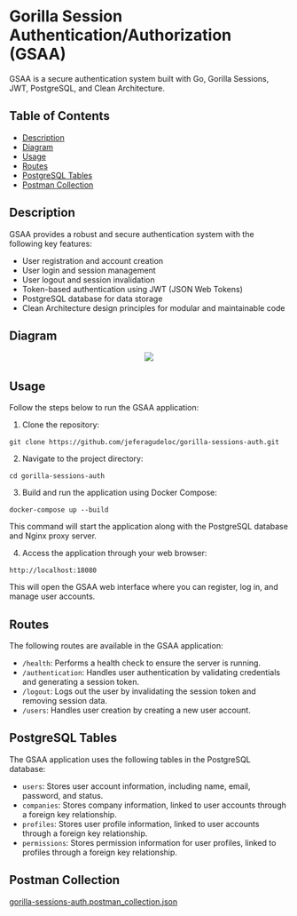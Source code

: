# Gorilla Session Authentication/Authorization (GSAA)

GSAA is a secure authentication system built with Go, Gorilla Sessions, JWT, PostgreSQL, and Clean Architecture.

## Table of Contents

- [Description](#description)
- [Diagram](#diagram)
- [Usage](#usage)
- [Routes](#routes)
- [PostgreSQL Tables](#postgresql-tables)
- [Postman Collection](#postman-collection)

## Description

GSAA provides a robust and secure authentication system with the following key features:

- User registration and account creation
- User login and session management
- User logout and session invalidation
- Token-based authentication using JWT (JSON Web Tokens)
- PostgreSQL database for data storage
- Clean Architecture design principles for modular and maintainable code

## Diagram

<div align="center">
    <img src="docs/diagram/component.svg" crossorigin>
</div>

## Usage

Follow the steps below to run the GSAA application:

1. Clone the repository:

```shell
git clone https://github.com/jeferagudeloc/gorilla-sessions-auth.git
```

2. Navigate to the project directory:

```shell
cd gorilla-sessions-auth
```

3. Build and run the application using Docker Compose:

```shell
docker-compose up --build
```

This command will start the application along with the PostgreSQL database and Nginx proxy server.

4. Access the application through your web browser:

```
http://localhost:18080
```

This will open the GSAA web interface where you can register, log in, and manage user accounts.

## Routes

The following routes are available in the GSAA application:

- `/health`: Performs a health check to ensure the server is running.
- `/authentication`: Handles user authentication by validating credentials and generating a session token.
- `/logout`: Logs out the user by invalidating the session token and removing session data.
- `/users`: Handles user creation by creating a new user account.

## PostgreSQL Tables

The GSAA application uses the following tables in the PostgreSQL database:

- `users`: Stores user account information, including name, email, password, and status.
- `companies`: Stores company information, linked to user accounts through a foreign key relationship.
- `profiles`: Stores user profile information, linked to user accounts through a foreign key relationship.
- `permissions`: Stores permission information for user profiles, linked to profiles through a foreign key relationship.

## Postman Collection

[gorilla-sessions-auth.postman_collection.json](docs/collection/gorilla-sessions-auth.postman_collection.json)